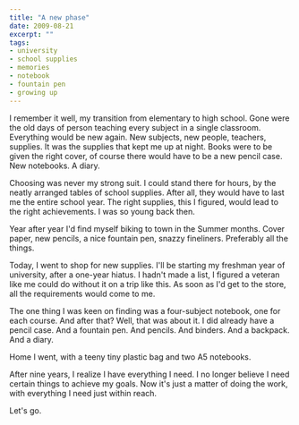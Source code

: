 ```yaml
---
title: "A new phase"
date: 2009-08-21
excerpt: ""
tags:
- university
- school supplies
- memories
- notebook
- fountain pen
- growing up
---
```

I remember it well, my transition from elementary to high school. Gone were the old days of person teaching every subject in a single classroom. Everything would be new again. New subjects, new people, teachers, supplies. It was the supplies that kept me up at night. Books were to be given the right cover, of course there would have to be a new pencil case. New notebooks. A diary.

Choosing was never my strong suit. I could stand there for hours, by the neatly arranged tables of school supplies. After all, they would have to last me the entire school year. The right supplies, this I figured, would lead to the right achievements. I was so young back then.

Year after year I'd find myself biking to town in the Summer months. Cover paper, new pencils, a nice fountain pen, snazzy fineliners. Preferably all the things. 

Today, I went to shop for new supplies. I'll be starting my freshman year of university, after a one-year hiatus. I hadn't made a list, I figured a veteran like me could do without it on a trip like this. As soon as I'd get to the store, all the requirements would come to me. 

The one thing I was keen on finding was a four-subject notebook, one for each course. And after that? Well, that was about it. I did already have a pencil case. And a fountain pen. And pencils. And binders. And a backpack. And a diary.

Home I went, with a teeny tiny plastic bag and two A5 notebooks.

After nine years, I realize I have everything I need. I no longer believe I need certain things to achieve my goals. Now it's just a matter of doing the work, with everything I need just within reach.

Let's go.